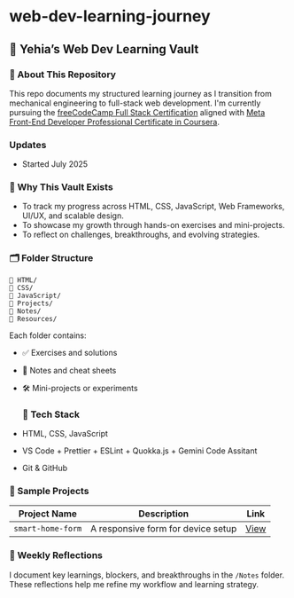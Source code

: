 # web-dev-learning-journey

## 📘 Yehia’s Web Dev Learning Vault

### 🚀 About This Repository
This repo documents my structured learning journey as I transition from mechanical engineering to full-stack web development. I'm currently pursuing the [freeCodeCamp Full Stack Certification](https://www.freecodecamp.org/learn/full-stack-developer/) aligned with [Meta Front-End Developer Professional Certificate in Coursera](https://www.coursera.org/professional-certificates/meta-front-end-developer).

### Updates
- Started July 2025

### 🧭 Why This Vault Exists
- To track my progress across HTML, CSS, JavaScript, Web Frameworks, UI/UX, and scalable design.
- To showcase my growth through hands-on exercises and mini-projects.
- To reflect on challenges, breakthroughs, and evolving strategies.

### 🗂️ Folder Structure
```
📁 HTML/
📁 CSS/
📁 JavaScript/
📁 Projects/
📁 Notes/
📁 Resources/
```

Each folder contains:
- ✅ Exercises and solutions
- 🧠 Notes and cheat sheets
- 🛠️ Mini-projects or experiments

  ### 🧰 Tech Stack
- HTML, CSS, JavaScript
- VS Code + Prettier + ESLint + Quokka.js + Gemini Code Assitant
- Git & GitHub


### 🧪 Sample Projects
| Project Name        | Description                            | Link |
|---------------------|----------------------------------------|------|
| `smart-home-form`   | A responsive form for device setup     | [View](#) |


### 📓 Weekly Reflections
I document key learnings, blockers, and breakthroughs in the `/Notes` folder. These reflections help me refine my workflow and learning strategy.
